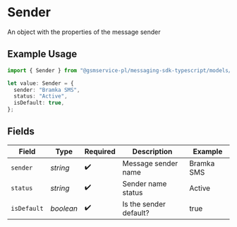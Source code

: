 # Sender

An object with the properties of the message sender

## Example Usage

```typescript
import { Sender } from "@gsmservice-pl/messaging-sdk-typescript/models/components";

let value: Sender = {
  sender: "Bramka SMS",
  status: "Active",
  isDefault: true,
};
```

## Fields

| Field                  | Type                   | Required               | Description            | Example                |
| ---------------------- | ---------------------- | ---------------------- | ---------------------- | ---------------------- |
| `sender`               | *string*               | :heavy_check_mark:     | Message sender name    | Bramka SMS             |
| `status`               | *string*               | :heavy_check_mark:     | Sender name status     | Active                 |
| `isDefault`            | *boolean*              | :heavy_check_mark:     | Is the sender default? | true                   |